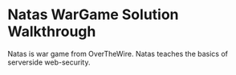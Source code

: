 # Natas WarGame Solution Walkthrough

Natas is war game from OverTheWire. Natas teaches the basics of serverside web-security.

